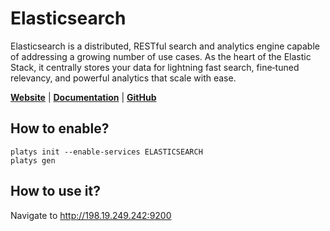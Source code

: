 # Elasticsearch

Elasticsearch is a distributed, RESTful search and analytics engine capable of addressing a growing number of use cases. As the heart of the Elastic Stack, it centrally stores your data for lightning fast search, fine‑tuned relevancy, and powerful analytics that scale with ease. 

**[Website](https://www.elastic.co/elasticsearch/)** | **[Documentation](https://www.elastic.co/guide/en/elasticsearch/reference/current/index.html)** | **[GitHub](https://github.com/elastic/elasticsearch)**

## How to enable?

```
platys init --enable-services ELASTICSEARCH
platys gen
```

## How to use it?

Navigate to <http://198.19.249.242:9200>